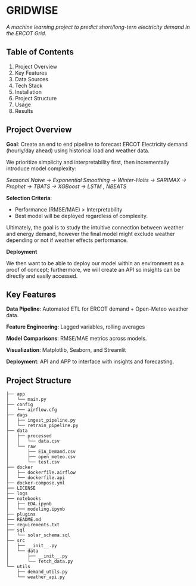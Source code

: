 # GRIDWISE

*A machine learning project to predict short/long-tern electricity demand in the ERCOT Grid.*


## **Table of Contents**
1. Project Overview
2. Key Features
3. Data Sources
4. Tech Stack
5. Installation
6. Project Structure
7. Usage
8. Results

## Project Overview

**Goal**: Create an end to end pipeline to forecast ERCOT Electricity demand (hourly/day ahead) using historical load and weather data.

We prioritize simplicity and interpretability first, then incrementally introduce model complexity:  

*Seasonal Naive -> Exponential Smoothing -> Winter-Holts -> SARIMAX -> Prophet -> TBATS -> XGBoost -> LSTM , NBEATS*

**Selection Criteria**:  
- Performance (RMSE/MAE) > Interpretability  
- Best model will be deployed regardless of complexity.  


Ultimately, the goal is to study the intuitive connection between weather and energy demand, however the final model might exclude weather depending or not if weather effects performance.

**Deployment**


We then want to be able to deploy our model within an environment as a proof of concept; furthermore, we will create an API so insights can be directly and easily accessed.

## Key Features
**Data Pipeline**: Automated ETL for ERCOT demand + Open-Meteo weather data.

**Feature Engineering**: Lagged variables, rolling averages

**Model Comparisons**: RMSE/MAE metrics across models.

**Visualization**: Matplotlib, Seaborn, and Streamlit

**Deployment**: API and APP to interface with insights and forecasting.



## Project Structure
```
├── app
│   └── main.py
├── config
│   └── airflow.cfg
├── dags
│   ├── ingest_pipeline.py
│   └── retrain_pipeline.py
├── data
│   ├── processed
│   │   └── data.csv
│   └── raw
│       ├── EIA_Demand.csv
│       ├── open_meteo.csv
│       └── test.csv
├── docker
│   ├── dockerfile.airflow
│   └── dockerfile.api
├── docker-compose.yml
├── LICENSE
├── logs
├── notebooks
│   ├── EDA.ipynb
│   └── modeling.ipynb
├── plugins
├── README.md
├── requirements.txt
├── sql
│   └── solar_schema.sql
├── src
│   ├── __init__.py
│   └── data
│       ├── __init__.py
│       └── fetch_data.py
└── utils
    ├── demand_utils.py
    └── weather_api.py

```



